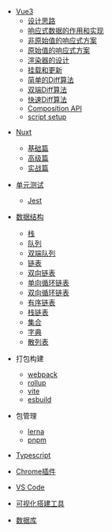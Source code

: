 <!-- vue相关 -->
- [Vue3](/article/vue/README.md)
  - [设计思路](/article/vue/renderer.md)
  - [响应式数据的作用和实现](/article/vue/reactive.md)
  - [非原始值的响应式方案](/article/vue/non-original-reative.md)
  - [原始值的响应式方案](/article/vue/original-reative.md)
  - [渲染器的设计](/article/vue/renderer-design.md)
  - [挂载和更新](/article/vue/mount-update.md)
  - [简单的Diff算法](/article/vue/simple-diff.md)
  - [双端Diff算法](/article/vue/doubule-diff.md)
  - [快速Diff算法](/article/vue/quick-diff.md)
  - [Composition API](/article/vue/composition-api.md)
  - [script setup](/article/vue/script-setup.md)

<!-- 服务端渲染 -->
- [Nuxt](/article/ssr/README.md)
  - [基础篇](/article/ssr/basic/README.md)
  - [高级篇](/article/ssr/advance/README.md)
  - [实战篇](/article/ssr/project/README.md)

- [单元测试](/article/unit-test/README.md)
  - [Jest](/article/unit-test/jest.md)

- [数据结构](/article/data-sturctures/README.md)
  - [栈](/article/data-sturctures/stack.md)
  - [队列](/article/data-sturctures/queue.md)
  - [双端队列](/article/data-sturctures/double-queue.md)
  - [链表](/article/data-sturctures/linked-list.md)
  - [双向链表](/article/data-sturctures/double-linked-list.md)
  - [单向循环链表](/article/data-sturctures/circular-linked-list.md)  
  - [双向循环链表](/article/data-sturctures/double-circular-linked-list.md)
  - [有序链表](/article/data-sturctures/sorted-linked-list.md)
  - [栈链表](/article/data-sturctures/stack-linked-list.md)
  - [集合](/article/data-sturctures/set.md)
  - [字典](/article/data-sturctures/dictionary.md)
  - [散列表](/article/data-sturctures/hash-table.md)

<!-- webpack相关 -->
- 打包构建
  - [webpack](/article/webpack/README.md)
  - [rollup](/article/rollup/README.md)
  - [vite](/article/vite/README.md)
  - [esbuild](/article/esbuild/README.md)

- 包管理
  <!-- lerna -->
  - [lerna](/article/lerna/README.md)
  <!-- pnpm相关 -->
  - [pnpm](/article/pnpm/README.md)

<!-- typescript相关 -->
- [Typescript](/article/typescript/README.md)

<!-- chrome相关 -->
- [Chrome插件](/article/chrome/README.md)

<!-- vscode相关 -->
- [VS Code](/article/vscode/README.md)

<!-- 可视化搭建工具 -->
- [可视化搭建工具](/article/visual/README.md)

<!-- 数据库 -->
- [数据库](/article/db/README.md)
